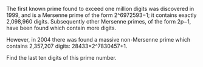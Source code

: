 The first known prime found to exceed one million digits was discovered in 1999, and is a
Mersenne prime of the form 2^6972593−1; it contains exactly 2,098,960 digits. Subsequently other
Mersenne primes, of the form 2p−1, have been found which contain more digits.

However, in 2004 there was found a massive non-Mersenne prime which contains 2,357,207
digits: 28433×2^7830457+1.

Find the last ten digits of this prime number.

